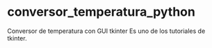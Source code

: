 # conversor_temperatura_python
Conversor de temperatura con GUI tkinter
Es uno de los tutoriales de tkinter.
